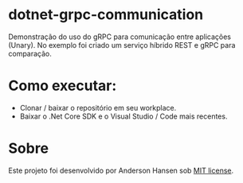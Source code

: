 # dotnet-grpc-communication
Demonstração do uso do gRPC para comunicação entre aplicações (Unary). No exemplo foi criado um serviço híbrido REST e gRPC para comparação.

# Como executar:
- Clonar / baixar o repositório em seu workplace.
- Baixar o .Net Core SDK e o Visual Studio / Code mais recentes.
	
# Sobre
Este projeto foi desenvolvido por Anderson Hansen sob [MIT license](LICENSE).